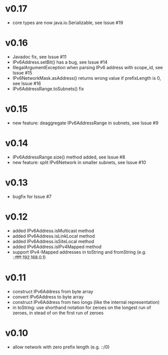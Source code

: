 # v0.17

  * core types are now java.io.Serializable, see Issue #19
  
# v0.16

  * Javadoc fix, see Issue #11
  * IPv6Address.setBit() has a bug, see Issue #14
  * IllegalArgumentException when parsing IPv6 address with scope_id, see Issue #15
  * IPv6NetworkMask.asAddress() returns wrong value if prefixLength is 0, see Issue #16
  * IPv6AddressRange.toSubnets() fix

# v0.15

  * new feature: deaggregate IPv6AddressRange in subnets, see Issue #9

# v0.14

  * IPv6AddressRange.size() method added, see Issue #8
  * new feature: split IPv6Network in smaller subnets, see Issue #10

# v0.13

  * bugfix for Issue #7

# v0.12

  * added IPv6Address.isMulticast method
  * added IPv6Address.isLinkLocal method
  * added IPv6Address.isSiteLocal method
  * added IPv6Address.isIPv4Mapped method
  * support IPv4-Mapped addresses in toString and fromString (e.g. ::ffff:192.168.0.1)

# v0.11

  * construct IPv6Address from byte array
  * convert IPv6Address to byte array
  * construct IPv6Address from two longs (like the internal representation)
  * in toString: use shorthand notation for zeroes on the longest run of zeroes, in stead of on the first run of zeroes

# v0.10

  * allow network with zero prefix length (e.g. ::/0)
